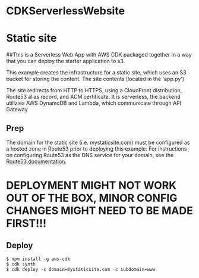 # CDKServerlessWebsite 
# Static site

##This is a Serverless Web App with AWS CDK packaged together in a way that you can deploy the starter application to s3.


This example creates the infrastructure for a static site, which uses an S3 bucket for storing the content.  The site contents (located in the 'app.py')

The site redirects from HTTP to HTTPS, using a CloudFront distribution, Route53 alias record, and ACM certificate.
It is serverless, the backend utilizies AWS DynamoDB and Lambda, which communicate through API Gateway


## Prep

The domain for the static site (i.e. mystaticsite.com) must be configured as a hosted zone in Route53 prior to deploying this example.  For instructions on configuring Route53 as the DNS service for your domain, see the [Route53 documentation](https://docs.aws.amazon.com/Route53/latest/DeveloperGuide/dns-configuring.html).

# DEPLOYMENT MIGHT NOT WORK OUT OF THE BOX, MINOR CONFIG CHANGES MIGHT NEED TO BE MADE FIRST!!!

## Deploy


```
$ npm install -g aws-cdk
$ cdk synth
$ cdk deploy -c domain=mystaticsite.com -c subdomain=www
```



